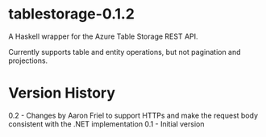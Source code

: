tablestorage-0.1.2
==================

A Haskell wrapper for the Azure Table Storage REST API.

Currently supports table and entity operations, but not pagination and projections.

Version History
===============

0.2 - Changes by Aaron Friel to support HTTPs and make the request body consistent with the .NET implementation
0.1 - Initial version
